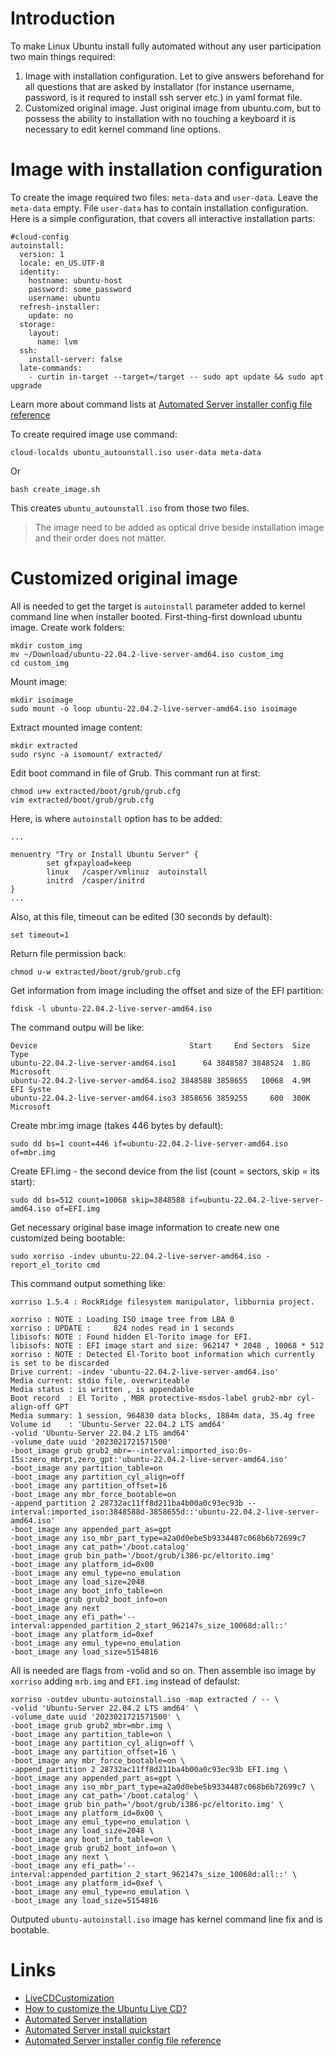 # Introduction
To make Linux Ubuntu install fully automated without any user participation two main things required:
1. Image with installation configuration. Let to give answers beforehand for all questions that are asked by installator (for instance username, password, is it requred to install ssh server etc.) in yaml format file.
2. Customized original image. Just original image from ubuntu.com, but to possess the ability to installation with no touching a keyboard it is necessary to edit kernel command line options.  

# Image with installation configuration
To create the image required two files: `meta-data` and `user-data`. Leave the `meta-data` empty. File `user-data` has to contain installation configuration. Here is a simple configuration, that covers all interactive installation parts:
```
#cloud-config
autoinstall:
  version: 1
  locale: en_US.UTF-8
  identity:
    hostname: ubuntu-host
    password: some_password
    username: ubuntu
  refresh-installer:
    update: no
  storage:
    layout:
      name: lvm
  ssh:
    install-server: false
  late-commands:
    - curtin in-target --target=/target -- sudo apt update && sudo apt upgrade
```
Learn more about command lists at [Automated Server installer config file reference](ttps://ubuntu.com/server/docs/install/autoinstall-reference)

To create required image use command:
```
cloud-localds ubuntu_autounstall.iso user-data meta-data
```
Or
```
bash create_image.sh
```
This creates `ubuntu_autounstall.iso` from those two files.
> The image need to be added as optical drive beside installation image and their order does not matter.

# Customized original image
All is needed to get the target is `autoinstall` parameter added to kernel command line when installer booted.
First-thing-first download ubuntu image.
Create work folders:
```
mkdir custom_img
mv ~/Download/ubuntu-22.04.2-live-server-amd64.iso custom_img
cd custom_img
```
Mount image:
```
mkdir isoimage
sudo mount -o loop ubuntu-22.04.2-live-server-amd64.iso isoimage
```
Extract mounted image content:
```
mkdir extracted
sudo rsync -a isomount/ extracted/
```
Edit boot command in file of Grub. This commant run at first:
```
chmod u+w extracted/boot/grub/grub.cfg 
vim extracted/boot/grub/grub.cfg
```
Here, is where `autoinstall` option has to be added:
```
...

menuentry "Try or Install Ubuntu Server" {
        set gfxpayload=keep
        linux   /casper/vmlinuz  autoinstall
        initrd  /casper/initrd
}
...
```
Also, at this file, timeout can be edited (30 seconds by default):
```
set timeout=1
```
Return file permission back:
```
chmod u-w extracted/boot/grub/grub.cfg 
```
Get information from image including the offset and size of the EFI partition:
```
fdisk -l ubuntu-22.04.2-live-server-amd64.iso
```
The command outpu will be like:
```
Device                                  Start     End Sectors  Size Type
ubuntu-22.04.2-live-server-amd64.iso1      64 3848587 3848524  1.8G Microsoft
ubuntu-22.04.2-live-server-amd64.iso2 3848588 3858655   10068  4.9M EFI Syste
ubuntu-22.04.2-live-server-amd64.iso3 3858656 3859255     600  300K Microsoft
```
Create mbr.img image (takes 446 bytes by default):
```
sudo dd bs=1 count=446 if=ubuntu-22.04.2-live-server-amd64.iso of=mbr.img
```
Create EFI.img - the second device from the list (count = sectors, skip = its start):
```
sudo dd bs=512 count=10068 skip=3848588 if=ubuntu-22.04.2-live-server-amd64.iso of=EFI.img
```
Get necessary original base image information to create new one customized being bootable:
```
sudo xorriso -indev ubuntu-22.04.2-live-server-amd64.iso -report_el_torito cmd
```
This command output something like:
```
xorriso 1.5.4 : RockRidge filesystem manipulator, libburnia project.

xorriso : NOTE : Loading ISO image tree from LBA 0
xorriso : UPDATE :     824 nodes read in 1 seconds
libisofs: NOTE : Found hidden El-Torito image for EFI.
libisofs: NOTE : EFI image start and size: 962147 * 2048 , 10068 * 512
xorriso : NOTE : Detected El-Torito boot information which currently is set to be discarded
Drive current: -indev 'ubuntu-22.04.2-live-server-amd64.iso'
Media current: stdio file, overwriteable
Media status : is written , is appendable
Boot record  : El Torito , MBR protective-msdos-label grub2-mbr cyl-align-off GPT
Media summary: 1 session, 964830 data blocks, 1884m data, 35.4g free
Volume id    : 'Ubuntu-Server 22.04.2 LTS amd64'
-volid 'Ubuntu-Server 22.04.2 LTS amd64'
-volume_date uuid '2023021721571500'
-boot_image grub grub2_mbr=--interval:imported_iso:0s-15s:zero_mbrpt,zero_gpt:'ubuntu-22.04.2-live-server-amd64.iso'
-boot_image any partition_table=on
-boot_image any partition_cyl_align=off
-boot_image any partition_offset=16
-boot_image any mbr_force_bootable=on
-append_partition 2 28732ac11ff8d211ba4b00a0c93ec93b --interval:imported_iso:3848588d-3858655d::'ubuntu-22.04.2-live-server-amd64.iso'
-boot_image any appended_part_as=gpt
-boot_image any iso_mbr_part_type=a2a0d0ebe5b9334487c068b6b72699c7
-boot_image any cat_path='/boot.catalog'
-boot_image grub bin_path='/boot/grub/i386-pc/eltorito.img'
-boot_image any platform_id=0x00
-boot_image any emul_type=no_emulation
-boot_image any load_size=2048
-boot_image any boot_info_table=on
-boot_image grub grub2_boot_info=on
-boot_image any next
-boot_image any efi_path='--interval:appended_partition_2_start_962147s_size_10068d:all::'
-boot_image any platform_id=0xef
-boot_image any emul_type=no_emulation
-boot_image any load_size=5154816
```
All is needed are flags from -volid and so on. Then assemble iso image by `xorriso` adding `mrb.img` and `EFI.img` instead of defaulst:
```
xorriso -outdev ubuntu-autoinstall.iso -map extracted / -- \
-volid 'Ubuntu-Server 22.04.2 LTS amd64' \
-volume_date uuid '2023021721571500' \
-boot_image grub grub2_mbr=mbr.img \
-boot_image any partition_table=on \
-boot_image any partition_cyl_align=off \
-boot_image any partition_offset=16 \
-boot_image any mbr_force_bootable=on \
-append_partition 2 28732ac11ff8d211ba4b00a0c93ec93b EFI.img \ 
-boot_image any appended_part_as=gpt \
-boot_image any iso_mbr_part_type=a2a0d0ebe5b9334487c068b6b72699c7 \
-boot_image any cat_path='/boot.catalog' \
-boot_image grub bin_path='/boot/grub/i386-pc/eltorito.img' \
-boot_image any platform_id=0x00 \
-boot_image any emul_type=no_emulation \
-boot_image any load_size=2048 \
-boot_image any boot_info_table=on \
-boot_image grub grub2_boot_info=on \
-boot_image any next \
-boot_image any efi_path='--interval:appended_partition_2_start_962147s_size_10068d:all::' \
-boot_image any platform_id=0xef \
-boot_image any emul_type=no_emulation \
-boot_image any load_size=5154816
```
Outputed `ubuntu-autoinstall.iso` image has kernel command line fix and is bootable.


# Links
- [LiveCDCustomization](https://help.ubuntu.com/community/LiveCDCustomization)
- [How to customize the Ubuntu Live CD?](https://askubuntu.com/questions/48535/how-to-customize-the-ubuntu-live-cd)
- [Automated Server installation](https://ubuntu.com/server/docs/install/autoinstall)
- [Automated Server install quickstart](https://ubuntu.com/server/docs/install/autoinstall-quickstart)
- [Automated Server installer config file reference](https://ubuntu.com/server/docs/install/autoinstall-reference)

